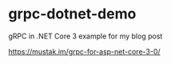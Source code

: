 # grpc-dotnet-demo
gRPC in .NET Core 3 example for my blog post

https://mustak.im/grpc-for-asp-net-core-3-0/
